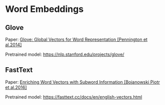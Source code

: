 # Word Embeddings 

## Glove
Paper: [Glove: Global Vectors for Word Representation [Pennington et al.2014]](https://nlp.stanford.edu/pubs/glove.pdf)

Pretrained model: https://nlp.stanford.edu/projects/glove/
## FastText
Paper: [Enriching Word Vectors with Subword Information [Bojanowski Piotr et al.2016]](https://arxiv.org/pdf/1607.04606.pdf)

Pretrained model: https://fasttext.cc/docs/en/english-vectors.html

